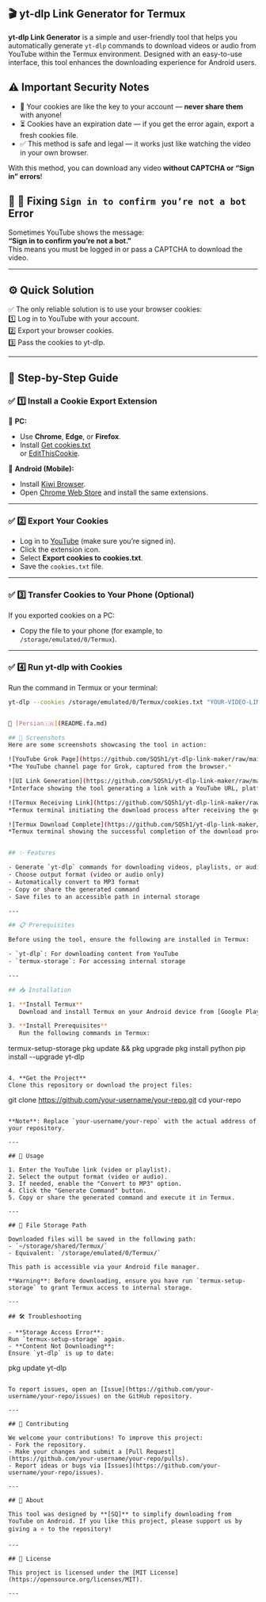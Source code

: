## 🎬 yt-dlp Link Generator for Termux

**yt-dlp Link Generator** is a simple and user-friendly tool that helps you automatically generate `yt-dlp` commands to download videos or audio from YouTube within the Termux environment. Designed with an easy-to-use interface, this tool enhances the downloading experience for Android users.

## ⚠️ Important Security Notes

- 🔑 Your cookies are like the key to your account — **never share them** with anyone!
- ⏳ Cookies have an expiration date — if you get the error again, export a fresh cookies file.
- ✅ This method is safe and legal — it works just like watching the video in your own browser.

With this method, you can download any video **without CAPTCHA or “Sign in” errors**!



## 📌 🚩 Fixing `Sign in to confirm you’re not a bot` Error

Sometimes YouTube shows the message:  
**“Sign in to confirm you’re not a bot.”**  
This means you must be logged in or pass a CAPTCHA to download the video.

---

## ⚙️ Quick Solution

✅ The only reliable solution is to use your browser cookies:  
1️⃣ Log in to YouTube with your account.  
2️⃣ Export your browser cookies.  
3️⃣ Pass the cookies to yt-dlp.

---

## 🧩 Step-by-Step Guide

### ✅ 1️⃣ Install a Cookie Export Extension

🔹 **PC:**  
- Use **Chrome**, **Edge**, or **Firefox**.  
- Install [Get cookies.txt](https://chrome.google.com/webstore/detail/get-cookiestxt/hnimpnehoodheedghdeeijklkeaacjfo)  
  or [EditThisCookie](https://chrome.google.com/webstore/detail/editthiscookie/fngmhnnpilhplaeedifhccceomclgfbg).

🔹 **Android (Mobile):**  
- Install [Kiwi Browser](https://play.google.com/store/apps/details?id=com.kiwibrowser.browser).  
- Open [Chrome Web Store](https://chrome.google.com/webstore) and install the same extensions.

---

### ✅ 2️⃣ Export Your Cookies

- Log in to [YouTube](https://youtube.com) (make sure you’re signed in).
- Click the extension icon.
- Select **Export cookies to cookies.txt**.
- Save the `cookies.txt` file.

---

### ✅ 3️⃣ Transfer Cookies to Your Phone (Optional)

If you exported cookies on a PC:
- Copy the file to your phone (for example, to `/storage/emulated/0/Termux`).

---

### ✅ 4️⃣ Run yt-dlp with Cookies

Run the command in Termux or your terminal:
```bash
yt-dlp --cookies /storage/emulated/0/Termux/cookies.txt "YOUR-VIDEO-LINK" --merge-output-format mp4


🔗 [Persian🇮🇷](README.fa.md)

## 📸 Screenshots
Here are some screenshots showcasing the tool in action:

![YouTube Grok Page](https://github.com/SQSh1/yt-dlp-link-maker/raw/main/screenshots/IMG_2025-06-10-08-59-29-min.jpg)  
*The YouTube channel page for Grok, captured from the browser.*

![UI Link Generation](https://github.com/SQSh1/yt-dlp-link-maker/raw/main/screenshots/IMG_2025-06-10-09-10-04-min.jpg)  
*Interface showing the tool generating a link with a YouTube URL, platform selection, and command options.*

![Termux Receiving Link](https://github.com/SQSh1/yt-dlp-link-maker/raw/main/screenshots/IMG_2025-06-10-09-10-22-min.jpg)  
*Termux terminal initiating the download process after receiving the generated command.*

![Termux Download Complete](https://github.com/SQSh1/yt-dlp-link-maker/raw/main/screenshots/IMG_2025-06-10-09-11-05-min.jpg)  
*Termux terminal showing the successful completion of the download process.*


## ✨ Features

- Generate `yt-dlp` commands for downloading videos, playlists, or audio  
- Choose output format (video or audio only)  
- Automatically convert to MP3 format  
- Copy or share the generated command  
- Save files to an accessible path in internal storage  

---

## 📋 Prerequisites

Before using the tool, ensure the following are installed in Termux:

- `yt-dlp`: For downloading content from YouTube  
- `termux-storage`: For accessing internal storage  

---

## 📥 Installation

1. **Install Termux**  
   Download and install Termux on your Android device from [Google Play](https://play.google.com/store/apps/details?id=com.termux) or [F-Droid](https://f-droid.org/packages/com.termux/).

3. **Install Prerequisites**  
   Run the following commands in Termux:  
   ```
   termux-setup-storage
   pkg update && pkg upgrade
   pkg install python
   pip install --upgrade yt-dlp
   
   ```

4. **Get the Project**  
   Clone this repository or download the project files:  
   ```
   git clone https://github.com/your-username/your-repo.git
   cd your-repo
   ```

   **Note**: Replace `your-username/your-repo` with the actual address of your repository.

---

## 🚀 Usage

1. Enter the YouTube link (video or playlist).  
2. Select the output format (video or audio).  
3. If needed, enable the "Convert to MP3" option.  
4. Click the "Generate Command" button.  
5. Copy or share the generated command and execute it in Termux.  

---

## 📂 File Storage Path

Downloaded files will be saved in the following path:  
- `~/storage/shared/Termux/`  
- Equivalent: `/storage/emulated/0/Termux/`  

This path is accessible via your Android file manager.  

**Warning**: Before downloading, ensure you have run `termux-setup-storage` to grant Termux access to internal storage.

---

## 🛠️ Troubleshooting

- **Storage Access Error**:  
  Run `termux-setup-storage` again.  
- **Content Not Downloading**:  
  Ensure `yt-dlp` is up to date:  
  ```
  pkg update yt-dlp
  ```

To report issues, open an [Issue](https://github.com/your-username/your-repo/issues) on the GitHub repository.

---

## 🤝 Contributing

We welcome your contributions! To improve this project:  
- Fork the repository.  
- Make your changes and submit a [Pull Request](https://github.com/your-username/your-repo/pulls).  
- Report ideas or bugs via [Issues](https://github.com/your-username/your-repo/issues).  

---

## 📌 About

This tool was designed by **[SQ]** to simplify downloading from YouTube on Android. If you like this project, please support us by giving a ⭐ to the repository!

---

## 📜 License

This project is licensed under the [MIT License](https://opensource.org/licenses/MIT).

---
